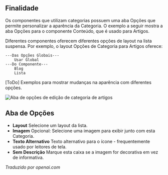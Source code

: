 <!-- Filename: Help6.x:Edit_Category_Options / Display title: Editar Opções de Categoria  -->

## Finalidade

Os componentes que utilizam categorias possuem uma aba Opções que permite personalizar a aparência da Categoria. O exemplo a seguir mostra a aba Opções para o componente Conteúdo, que é usado para Artigos.

Diferentes componentes oferecem diferentes opções de layout na lista suspensa. Por exemplo, o layout Opções de Categoria para Artigos oferece:
```
---Das Opções Globais---
    Usar Global
---Do Componente---
    Blog
    Lista
```
[ToDo] Exemplos para mostrar mudanças na aparência com diferentes opções.

![Aba de opções de edição de categoria de artigos](../../../pt/images/common-elements/articles-edit-category-options-tab.png)

## Aba de Opções

- **Layout** Selecione um layout da lista.
- **Imagem** Opcional: Selecione uma imagem para exibir junto
  com esta Categoria.
- **Texto Alternativo** Texto alternativo para o ícone - frequentemente usado por
  leitores de tela.
- **Sem Descrição** Marque esta caixa se a imagem for decorativa em vez de
  informativa.

*Traduzido por openai.com*  

